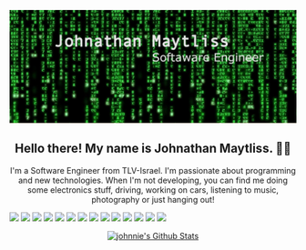 
[![Header](https://github.com/johnnie172/johnnie172/raw/master/assets/Header.png)](https://johnnie-m.com/)


<h2 align="center">Hello there! My name is Johnathan Maytliss. 👋🤓</h2>

<p align="center">I'm a Software Engineer from TLV-Israel.
    I'm passionate about programming and new technologies.
    When I'm not developing, you can find me doing some electronics stuff, driving, working on cars, listening to music, photography or just hanging out!
</p>

![](https://img.shields.io/badge/Code-Python-informational?style=flat&logo=Python&logoColor=white&color=brightgreen)
![](https://img.shields.io/badge/OS-Linux-informational?style=flat&logo=Linux&logoColor=white&color=brightgreen)
![](https://img.shields.io/badge/VC-Git-informational?style=flat&logo=Git&logoColor=white&color=brightgreen)
![](https://img.shields.io/badge/Tools-Flask-informational?style=flat&logo=Flask&logoColor=white&color=brightgreen)
![](https://img.shields.io/badge/Cloud-AWS-informational?style=flat&logo=Amazon-AWS&logoColor=white&color=brightgreen)
![](https://img.shields.io/badge/Docker-Containers-informational?style=flat&logo=Docker&logoColor=white&color=brightgreen)
![](https://img.shields.io/badge/Tools-PostgreSQL-informational?style=flat&logo=postgresql&logoColor=white&color=brightgreen)
![](https://img.shields.io/badge/Tools-Postman-informational?style=flat&logo=postman&logoColor=white&color=brightgreen)
![](https://img.shields.io/badge/Shell-Bash-informational?style=flat&logo=Gnu-Bash&logoColor=white&color=brightgreen)
![](https://img.shields.io/badge/Tools-Django-informational?style=flat&logo=Django&logoColor=white&color=brightgreen)
![](https://img.shields.io/badge/Code-HTML-informational?style=flat&logo=HTML5&logoColor=white&color=brightgreen)
![](https://img.shields.io/badge/Code-CSS-informational?style=flat&logo=CSS3&logoColor=white&color=brightgreen)
![](https://img.shields.io/badge/Code-JavaScript-informational?style=flat&logo=JavaScript&logoColor=white&color=birightgreen)
![](https://img.shields.io/badge/Tools-React-informational?style=flat&logo=React&logoColor=white&color=birightgreen)

<p align="center">
    <a href="https://github.com/johnnie172">
        <img alt="johnnie's Github Stats" src="https://github-readme-stats.vercel.app/api?username=Johnnie172&hide=stars,issues&bg_color=020204&title_color=22b455&text_color=80ce87" />
    </a>
</p>





